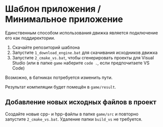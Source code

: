 # Шаблон приложения / Минимальное приложение

Единственным способом использования движка является подключение его как поддиректории.

1. Скачайте репозиторий шаблона
2. Запустите `1_download_engine.bat` для скачивания исходников движка
3. Запустите `2_cmake_vs.bat`, чтобы сгенерировать проекты для Visual Studio
   (или в папке `game` наберите `code .`, если предпочитаете VS Code)

Возможно, в батниках потребуется изменить пути.

Результат компиляции будет помещён в `game/result`.

## Добавление новых исходных файлов в проект

Создайте новые cpp- и hpp-файлы в папке `game/src` и повторно запустите `2_cmake_vs.bat`. Удаление папки `build_vs` не требуется.
